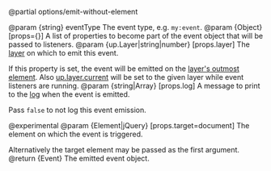 @partial options/emit-without-element

@param {string} eventType
  The event type, e.g. `my:event`.
@param {Object} [props={}]
  A list of properties to become part of the event object that will be passed to listeners.
@param {up.Layer|string|number} [props.layer]
  The [layer](/up.layer) on which to emit this event.

  If this property is set, the event will be emitted on the [layer's outmost element](/up.Layer.prototype.element).
  Also [up.layer.current](/up.layer.current) will be set to the given layer while event listeners
  are running.
@param {string|Array} [props.log]
  A message to print to the [log](/up.log) when the event is emitted.

  Pass `false` to not log this event emission.

  @experimental
@param {Element|jQuery} [props.target=document]
  The element on which the event is triggered.

  Alternatively the target element may be passed as the first argument.
@return {Event}
  The emitted event object.
